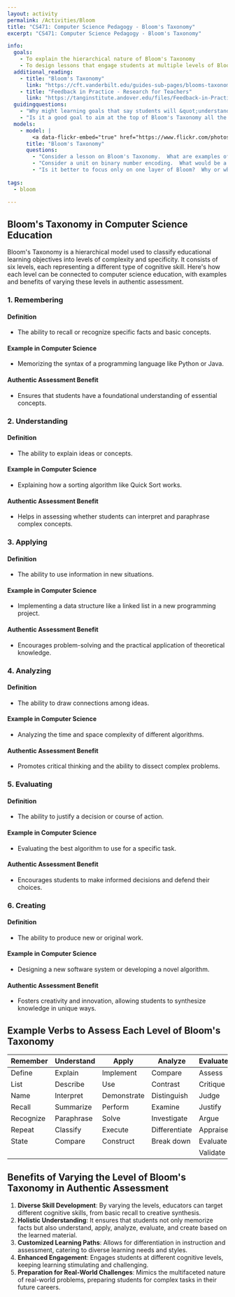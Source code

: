 ```yaml
---
layout: activity
permalink: /Activities/Bloom
title: "CS471: Computer Science Pedagogy - Bloom's Taxonomy"
excerpt: "CS471: Computer Science Pedagogy - Bloom's Taxonomy"

info:
  goals: 
    - To explain the hierarchical nature of Bloom's Taxonomy
    - To design lessons that engage students at multiple levels of Bloom's hierarchy
  additional_reading:
    - title: "Bloom's Taxonomy"
      link: "https://cft.vanderbilt.edu/guides-sub-pages/blooms-taxonomy/"
    - title: "Feedback in Practice - Research for Teachers"
      link: "https://tanginstitute.andover.edu/files/Feedback-in-Practice.pdf"
  guidingquestions:
    - "Why might learning goals that say students will &quot;understand&quot; be less effective than other verbs?  What are good alternatives, and why?"      
    - "Is it a good goal to aim at the top of Bloom's Taxonomy all the time, or vary assessment between all layers?"
  models:
    - model: |
        <a data-flickr-embed="true" href="https://www.flickr.com/photos/vandycft/29428436431" title="Bloom&#x27;s Taxonomy"><img src="https://live.staticflickr.com/8231/29428436431_c12484fd8c_b.jpg" width="960" height="540" alt="Bloom&#x27;s Taxonomy"/></a><script async src="//embedr.flickr.com/assets/client-code.js" charset="utf-8"></script>
      title: "Bloom's Taxonomy"
      questions:
        - "Consider a lesson on Bloom's Taxonomy.  What are examples of questions at each layer that would demonstrate competence with the framework?"
        - "Consider a unit on binary number encoding.  What would be a good example of an assessment question or activity that exemplifies each layer of Bloom's Taxonomy?"
        - "Is it better to focus only on one layer of Bloom?  Why or why not?"
        
tags:
  - bloom
  
---
```


## Bloom's Taxonomy in Computer Science Education

Bloom's Taxonomy is a hierarchical model used to classify educational learning objectives into levels of complexity and specificity. It consists of six levels, each representing a different type of cognitive skill. Here's how each level can be connected to computer science education, with examples and benefits of varying these levels in authentic assessment.

### 1. Remembering

#### Definition
- The ability to recall or recognize specific facts and basic concepts.

#### Example in Computer Science
- Memorizing the syntax of a programming language like Python or Java.

#### Authentic Assessment Benefit
- Ensures that students have a foundational understanding of essential concepts.

### 2. Understanding

#### Definition
- The ability to explain ideas or concepts.

#### Example in Computer Science
- Explaining how a sorting algorithm like Quick Sort works.

#### Authentic Assessment Benefit
- Helps in assessing whether students can interpret and paraphrase complex concepts.

### 3. Applying

#### Definition
- The ability to use information in new situations.

#### Example in Computer Science
- Implementing a data structure like a linked list in a new programming project.

#### Authentic Assessment Benefit
- Encourages problem-solving and the practical application of theoretical knowledge.

### 4. Analyzing

#### Definition
- The ability to draw connections among ideas.

#### Example in Computer Science
- Analyzing the time and space complexity of different algorithms.

#### Authentic Assessment Benefit
- Promotes critical thinking and the ability to dissect complex problems.

### 5. Evaluating

#### Definition
- The ability to justify a decision or course of action.

#### Example in Computer Science
- Evaluating the best algorithm to use for a specific task.

#### Authentic Assessment Benefit
- Encourages students to make informed decisions and defend their choices.

### 6. Creating

#### Definition
- The ability to produce new or original work.

#### Example in Computer Science
- Designing a new software system or developing a novel algorithm.

#### Authentic Assessment Benefit
- Fosters creativity and innovation, allowing students to synthesize knowledge in unique ways.

## Example Verbs to Assess Each Level of Bloom's Taxonomy

| Remember        | Understand       | Apply            | Analyze          | Evaluate         | Create           |
|-----------------|------------------|------------------|------------------|------------------|------------------|
| Define          | Explain          | Implement        | Compare          | Assess           | Design           |
| List            | Describe         | Use              | Contrast         | Critique         | Build            |
| Name            | Interpret        | Demonstrate      | Distinguish      | Judge            | Construct        |
| Recall          | Summarize        | Perform          | Examine          | Justify          | Produce          |
| Recognize       | Paraphrase       | Solve            | Investigate      | Argue            | Invent           |
| Repeat          | Classify         | Execute          | Differentiate    | Appraise         | Formulate        |
| State           | Compare          | Construct        | Break down       | Evaluate         | Compose          |
|                 |                  |                  |                  | Validate         | Synthesize       |

## Benefits of Varying the Level of Bloom's Taxonomy in Authentic Assessment

1. **Diverse Skill Development**: By varying the levels, educators can target different cognitive skills, from basic recall to creative synthesis.
2. **Holistic Understanding**: It ensures that students not only memorize facts but also understand, apply, analyze, evaluate, and create based on the learned material.
3. **Customized Learning Paths**: Allows for differentiation in instruction and assessment, catering to diverse learning needs and styles.
4. **Enhanced Engagement**: Engages students at different cognitive levels, keeping learning stimulating and challenging.
5. **Preparation for Real-World Challenges**: Mimics the multifaceted nature of real-world problems, preparing students for complex tasks in their future careers.

